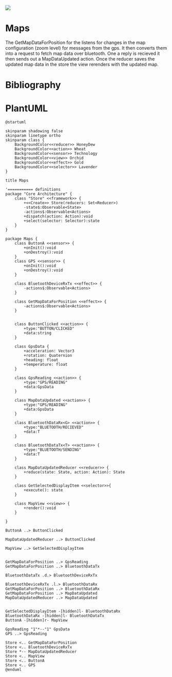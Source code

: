 ![](http://www.plantuml.com/plantuml/png/hLPTR-eu47tthx3GIakt2zLgtw8iAWMMeksMBgJTXwlxuCO3YN3jo7RuKDN_VYSVN4pmfPLkewfAPuvdZe_79xqsbccRlmX2p2gL6TFiXPg4SRL9vP8kc33WP4GgmUuoe4hRH3c9M31Zw2kX-DomUBNKAfTye8JIOQY1vp7eNe_UAWcx8MpyE1RRL4c4_Py0itwC0MbKKIg2E94OM-xym7KA6uHDTPoat0-1nG9YYw2n4ln7xGH2oePtR0sIWoPlXDZK2g3_iimGykjVXuToMAGoBRPXI8R5s19eQw0qq7v1n6AnN4EhLgfIhJMtgeY5uGAbX8tIAso7YFgv3CE11cO1eoMqNGjg0Ze76yvgUI--h-WOY_1VWkcp0RrcpmB2kIqA712LrkO8qwzY1zGbJqt6R9oqAtX0AyX5i5OfFy0gbTfxiP1M_NOHb4nAv1iALsjIINSamarkhP9zwfomeu2I4rIrtUohv12CrMhdPjwSgkE7-QTKT8cA7AnIDXd2EerXjessr1cbrmzBtAWx1ekY39bbVolze4mvH3zH-KJRWKZZ5N3gt3D7Z-9M1wsRnoYQtbyDxYQ3VqR3bZC8o2j0OT0KFDGpK_1sox4u1W6QLLFpL0x3duUqLhPE_PSp2rhY-o6R0EFOAA0BePXrEC9BLjJCDRYv9fTPjVpiHd4mhcQZ_d1oFsxkijxDQUdwU1upX07_xFBEO65wjWt7lVD7TVSuYgRJw1OR3IQZfzFZYjxf4Mt3wACzvgDxtsQYzrIglOcw7m6dJHLiboOHqDAZVgTDhwdYtXjJ-Gpm8VgKOBi9JWXrJTjf1Lk8Smjjh5Usyp9_Ic53gsz7asXX_GrJm9-zRNMxlUDhHeXV22-mwbka_7iYXFZj0PSu4ty6r3XuGXe1skM8ydWR8QT1H8jcpTdseztF8ez5ysle0nBYLuvslYGfvo2_Yiu9ZSRVVcmjM7tG1upkx0U64CTqMd-qVkjqyFVU5GbwGVESIFaPfs6twxTz9-zHlyvY6_zbSrRN39r8lGydWlp8DKXU_1Fu3G00)

# Maps

The GetMapDataForPosition for the listens for changes in the map configuration (zoom level) for messages from the gps. It then converts them into a request to fetch map data over bluetooth. One a reply is recieved it then sends out a MapDataUpdated action. Once the reducer saves the updated map data in the store the view rerenders with the updated map. 

# Bibliography

# PlantUML

```plantuml
@startuml

skinparam shadowing false
skinparam linetype ortho
skinparam class {
    BackgroundColor<<reducer>> HoneyDew
    BackgroundColor<<action>> Wheat
    BackgroundColor<<sensor>> Technology
    BackgroundColor<<view>> Orchid
    BackgroundColor<<effect>> Gold
    BackgroundColor<<selector>> Lavender
}

title Maps

'=========== definitions
package "Core Architecture" {
    class "Store" <<framework>> {
        +<<Create>> Store(reducers: Set<Reducer>)
        -state$:Observable<State>
        -actions$:Observable<Actions>
        +dispatch(action: Action):void
        +select(selector: Selector):state
    }
}

package Maps {
    class ButtonA <<sensor>> {
        +onInit():void
        +onDestroy():void
    }
    class GPS <<sensor>> {
        +onInit():void
        +onDestroy():void
    }

    class BluetoothDeviceRxTx <<effect>> {
        -actions$:Observable<Actions>
    }

    class GetMapDataForPosition <<effect>> {
        -actions$:Observable<Actions>
    }


    class ButtonClicked <<action>> {
        +type:"BUTTON/CLICKED"
        +data:string
    }

    class GpsData {
        +acceleration: Vector3
        +rotation: Quaternion
        +heading: float
        +temperature: float
    }

    class GpsReading <<action>> {
        +type:"GPS/READING"
        +data:GpsData
    }

    class MapDataUpdated <<action>> {
        +type:"GPS/READING"
        +data:GpsData
    }

    class BluetoothDataRx<G> <<action>> {
        +type:"BLUETOOTH/RECIEVED"
        +data:T
    }

    class BluetoothDataTx<T> <<action>> {
        +type:"BLUETOOTH/SENDING"
        +data:T
    }

    class MapDataUpdatedReducer <<reducer>> {
        +reduce(state: State, action: Action): State
    }

    class GetSelectedDisplayItem <<selector>>{
        +execute(): state
    }

    class MapView <<view>> {
        +render():void
    }

}

ButtonA ..> ButtonClicked

MapDataUpdatedReducer ..> ButtonClicked

MapView ..> GetSelectedDisplayItem


GetMapDataForPosition ..> GpsReading
GetMapDataForPosition ..> BluetoothDataTx

BluetoothDataTx .d.> BluetoothDeviceRxTx

BluetoothDeviceRxTx .l.> BluetoothDataRx
GetMapDataForPosition ..> BluetoothDataRx
GetMapDataForPosition ..> MapDataUpdated
MapDataUpdatedReducer ..> MapDataUpdated


GetSelectedDisplayItem -[hidden]l- BluetoothDataRx
BluetoothDataRx -[hidden]l- BluetoothDataTx
ButtonA -[hidden]r- MapView

GpsReading "1"*--"1" GpsData
GPS ..> GpsReading

Store <.. GetMapDataForPosition
Store <.. BluetoothDeviceRxTx
Store *-- MapDataUpdatedReducer
Store <.. MapView
Store <.. ButtonA
Store <.. GPS
@enduml

```
